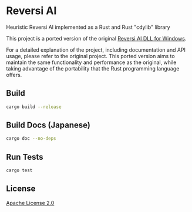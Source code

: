 # Reversi AI

Heuristic Reversi AI implemented as a Rust and Rust "cdylib" library

This project is a ported version of the original [Reversi AI DLL for Windows](https://github.com/curegit/reversi-ai-dll).

For a detailed explanation of the project, including documentation and API usage, please refer to the original project. This ported version aims to maintain the same functionality and performance as the original, while taking advantage of the portability that the Rust programming language offers.

## Build

```sh
cargo build --release
```

## Build Docs (Japanese)

```sh
cargo doc --no-deps
```

## Run Tests

```sh
cargo test
```

## License

[Apache License 2.0](LICENSE)
